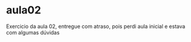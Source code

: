 # aula02
Exercicio da aula 02, entregue com atraso, pois perdi aula inicial e estava com algumas dúvidas
